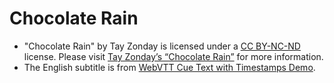 # Chocolate Rain

* "Chocolate Rain" by Tay Zonday is licensed under a [CC BY-NC-ND](http://creativecommons.org/licenses/by-nc-nd/3.0/us/) license.
  Please visit [Tay Zonday’s “Chocolate Rain”](http://creativecommons.org/weblog/entry/7592) for more information.
* The English subtitle is from [WebVTT Cue Text with Timestamps Demo](http://swarm.cs.pub.ro/~victor/track/karaoke.html).
